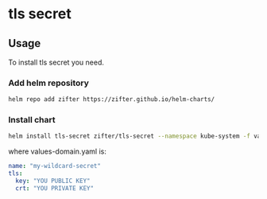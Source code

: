 # tls secret

## Usage
To install tls secret you need.

### Add helm repository
```bash
helm repo add zifter https://zifter.github.io/helm-charts/
```

### Install chart
```bash
helm install tls-secret zifter/tls-secret --namespace kube-system -f values-prod.yaml
```

where values-domain.yaml is:
```yaml
name: "my-wildcard-secret"
tls:
  key: "YOU PUBLIC KEY"
  crt: "YOU PRIVATE KEY"
```
